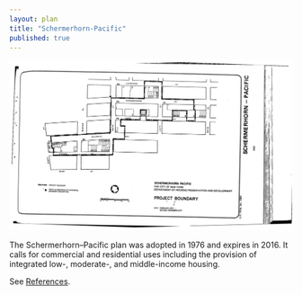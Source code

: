 ```yaml
---
layout: plan
title: "Schermerhorn-Pacific"
published: true
---
```


![Schermerhorn-Pacific in the Atlas of Urban Renewal](Schermerhorn-Pacific.jpg)

The Schermerhorn–Pacific plan was adopted in 1976 and expires in 2016. It calls for commercial and residential uses including the provision of integrated low-, moderate-, and middle-income housing.

See [References](http://www.urbanreviewer.org/#page=references.html).

